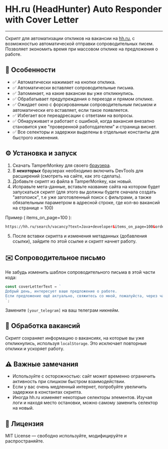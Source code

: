 # HH.ru (HeadHunter) Auto Responder with Cover Letter
<hr>

Скрипт для автоматизации откликов на вакансии на [hh.ru](https://hh.ru), с возможностью автоматической отправки сопроводительных писем. Позволяет экономить время при массовом отклике на предложения о работе.

## 📌 Особенности

- ✅ Автоматически нажимает на кнопки отклика.
- ✅ Автоматически вставляет сопроводительные письма.
- ✅ Запоминает, на какие вакансии вы уже откликнулись.
- ✅ Обрабатывает предупреждения о переезде и прямом отклике.
- ✅ Ожидает окно с форсированным сопроводительным письмом и автоматически его вставляет, если такое появляется.
- ✅ Избегает все переадресации с ответами на вопросы.
- ✅ Обнаруживает и работает с ошибкой, когда вакансия внезапно становится уже "проверенной работодателем" и страница виснет.
- ✅ Все селекторы и задержки выделены в отдельные константы для быстрого изменения.

## ⚙️ Установка и запуск

1. Скачать TamperMonkey для своего [браузера](https://www.tampermonkey.net/).
2. В ***некоторых*** браузерах необходимо включить DevTools для расширений (смотреть на сайте, как это сделать).
3. Добавьте скрипт из файла в TamperMonkey, как новый.
4. Исправьте мета-данные, вставьте название сайта на котором будет запускаться скрипт (для этого вы должны будете сначала создать "автопоиск", т.е уже заготовленный поиск с фильтрами, а также обязательным параметром в адресной строке, где кол-во вакансий на странице = 100)

Пример ( items_on_page=100 ):
```html
https://hh.ru/search/vacancy?text=Java+developer&items_on_page=100&order_by=publication_time&search_period=30&search_field=name&saved_search_id=84800432&no_magic=true&L_is_autosearch=true
```

5. После вставки скрипта и изменения метаданных (добавления ссылки), зайдите по этой ссылке и скрипт начнет работу.

## ✉️ Сопроводительное письмо

Не забудь изменить шаблон сопроводительного письма в этой части кода:

```js
const coverLetterText = `
Добрый день, интересует ваше предложение о работе. 
Если предложение ещё актуально, свяжитесь со мной, пожалуйста, через чат или Telegram: [your_telegram]
`;
```

Замените `[your_telegram]` на ваш телеграм никнейм.

## 🧠 Обработка вакансий

Скрипт сохраняет информацию о вакансиях, на которые вы уже откликнулись, используя `localStorage`. Это исключает повторные отклики и ускоряет работу.

## ⚠️ Важные замечания

- Используйте с осторожностью: сайт может временно ограничить активность при слишком быстром взаимодействии.
- Если у вас очень медленный интернет, попробуйте увеличить задержки в константах скрипта.
- Иногда hh.ru изменяет некоторые селекторы элементов. Изучая логи и находя место остановки, можно самому заменить селектор на новый.

## 📜 Лицензия

MIT License — свободно используйте, модифицируйте и распространяйте.
